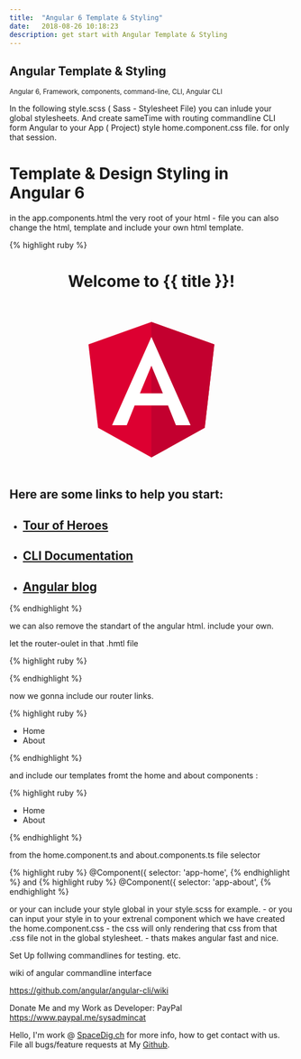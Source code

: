 ```yaml
---
title:  "Angular 6 Template & Styling"
date:   2018-08-26 10:18:23
description: get start with Angular Template & Styling
---
```

<h2 id="this-post-is-the-last-of-a-series-of-posts-in-which-i-write-about-the-observable-type-in-the-first-post-we-went-ahead-writing-an-observable-from-scratch-in-order-to-fully-understand-it-we-then-explored-how-to-create-observables-from-values-arrays-dom-events-and-promises-this-time-well-focus-on-compositions-by-rewriting-some-basic-composition-operators">
Angular Template & Styling</h2>

<small>Angular 6, Framework, components, command-line, CLI, Angular CLI </small>

In the following style.scss ( Sass - Stylesheet File) you can inlude your global stylesheets. And create sameTime with routing commandline CLI form Angular to your App ( Project) style home.component.css file. for only that session. 


<h1>Template & Design Styling in Angular 6</h1>

in the app.components.html the very root of your html - file you can also change the html, template and include your own html template.

{% highlight ruby %}
<div style="text-align:center">
  <h1>
    Welcome to {{ title }}!
  </h1>
  <img width="300" alt="Angular Logo" src="data:image/svg+xml;base64,PHN2ZyB4bWxucz0iaHR0cDovL3d3dy53My5vcmcvMjAwMC9zdmciIHZpZXdCb3g9IjAgMCAyNTAgMjUwIj4KICAgIDxwYXRoIGZpbGw9IiNERDAwMzEiIGQ9Ik0xMjUgMzBMMzEuOSA2My4ybDE0LjIgMTIzLjFMMTI1IDIzMGw3OC45LTQzLjcgMTQuMi0xMjMuMXoiIC8+CiAgICA8cGF0aCBmaWxsPSIjQzMwMDJGIiBkPSJNMTI1IDMwdjIyLjItLjFWMjMwbDc4LjktNDMuNyAxNC4yLTEyMy4xTDEyNSAzMHoiIC8+CiAgICA8cGF0aCAgZmlsbD0iI0ZGRkZGRiIgZD0iTTEyNSA1Mi4xTDY2LjggMTgyLjZoMjEuN2wxMS43LTI5LjJoNDkuNGwxMS43IDI5LjJIMTgzTDEyNSA1Mi4xem0xNyA4My4zaC0zNGwxNy00MC45IDE3IDQwLjl6IiAvPgogIDwvc3ZnPg==">
</div>
<h2>Here are some links to help you start: </h2>
<ul>
  <li>
    <h2><a target="_blank" rel="noopener" href="https://angular.io/tutorial">Tour of Heroes</a></h2>
  </li>
  <li>
    <h2><a target="_blank" rel="noopener" href="https://github.com/angular/angular-cli/wiki">CLI Documentation</a></h2>
  </li>
  <li>
    <h2><a target="_blank" rel="noopener" href="https://blog.angular.io/">Angular blog</a></h2>
  </li>
</ul>
<router-outlet></router-outlet>

{% endhighlight %}


we can also remove the standart of the angular html. 
include your own. 


let the router-oulet in that .hmtl file


{% highlight ruby %}

<router-outlet></router-outlet>

{% endhighlight %}



now we gonna include our router links. 


{% highlight ruby %}
<ul>
  <li><a router-Link="">Home</a></li>
  <li><a router-Link="about">About</a></li>
</ul>
<router-outlet></router-outlet>
{% endhighlight %}


and include our templates fromt the home and about components :

{% highlight ruby %}
<ul>
  <li><a router-Link="">Home</a></li>
  <li><a router-Link="about">About</a></li>
</ul>
<!--link the app about page-->
<app-about></app-about>
<!--link the app home page-->
<app-home></app-home>
<router-outlet></router-outlet>
{% endhighlight %}


from the home.component.ts and about.components.ts file selector



{% highlight ruby %}
@Component({
  selector: 'app-home',
{% endhighlight %}
and
{% highlight ruby %}
@Component({
  selector: 'app-about',
{% endhighlight %}





or your can include your style global in your style.scss for example. - or you can input your style in to your extrenal component which we have created the home.component.css - the css will only rendering that css from that .css file not in the global stylesheet. - thats makes angular fast and nice. 






Set Up follwing commandlines for testing. etc.

wiki of angular commandline interface 

<a href="https://github.com/angular/angular-cli/wiki">https://github.com/angular/angular-cli/wiki </a>




Donate Me and my Work as Developer: PayPal <a href="https://www.paypal.me/sysadmincat">https://www.paypal.me/sysadmincat </a>


 Hello, I'm work @ [SpaceDig.ch][spacedig] for more info, how to get contact with us. File all bugs/feature requests at My  [Github][jekyll-gh].

[jekyll-gh]: https://github.com/spaceg
[spacedig]:    http://spacedig.ch
